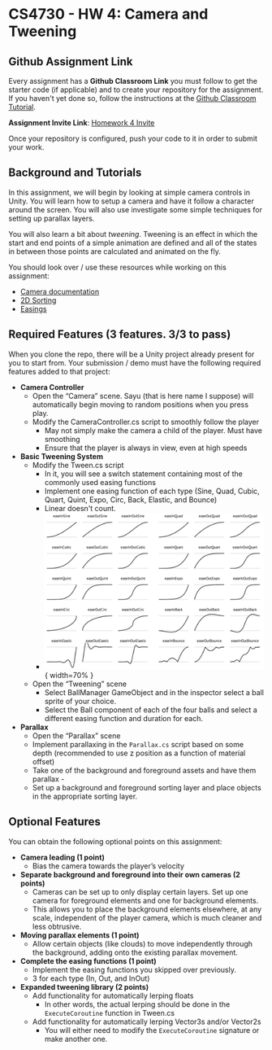 CS4730 - HW 4: Camera and Tweening
===============================

<a name="background"></a>Github Assignment Link
---------------------------------------

Every assignment has a **Github Classroom Link** you must follow to get the starter code (if applicable) and to create your repository for the assignment. If you haven't yet done so, follow the instructions at the [Github Classroom Tutorial](./githubclassroom.html).

**Assignment Invite Link**: [Homework 4 Invite](https://classroom.github.com/a/1LG7hpuX)

Once your repository is configured, push your code to it in order to submit your work.

<a name="background"></a>Background and Tutorials
---------------------------------------

In this assignment, we will begin by looking at simple camera controls in Unity. You will learn how to setup a camera and have it follow a character around the screen. You will also use investigate some simple techniques for setting up parallax layers.

You will also learn a bit about *tweening*. Tweening is an effect in which the start and end points of a simple animation are defined and all of the states in between those points are calculated and animated on the fly.

You should look over / use these resources while working on this assignment:

- [Camera documentation](https://docs.unity3d.com/Manual/class-Camera.html)
- [2D Sorting](https://docs.unity3d.com/Manual/2DSorting.html)
- [Easings](https://easings.net/)


<a name="required"></a>Required Features (3 features. 3/3 to pass)
---------------------------------------

When you clone the repo, there will be a Unity project already present for you to start from. Your submission / demo must have the following required features added to that project:

- **Camera Controller**
    - Open the “Camera” scene. Sayu (that is here name I suppose) will automatically begin moving to random positions when you press play.
    - Modify the CameraController.cs script to smoothly follow the player
      - May not simply make the camera a child of the player. Must have smoothing
      - Ensure that the player is always in view, even at high speeds
- **Basic Tweening System**
    - Modify the Tween.cs script
      - In it, you will see a switch statement containing most of the commonly used easing functions
      - Implement one easing function of each type (Sine, Quad, Cubic, Quart, Quint, Expo, Circ, Back, Elastic, and Bounce)
      - Linear doesn't count.
      - ![](TweenCurves.png){ width=70% }
    - Open the “Tweening” scene
      - Select BallManager GameObject and in the inspector select a ball sprite of your choice.
      - Select the Ball component of each of the four balls and select a different easing function and duration for each.
- **Parallax**
  - Open the “Parallax” scene
  - Implement parallaxing in the `Parallax.cs` script based on some depth (recommended to use z position as a function of material offset)
  - Take one of the background and foreground assets and have them parallax - 
  - Set up a background and foreground sorting layer and place objects in the appropriate sorting layer.


<a name="optional"></a>Optional Features
---------------------------------------

You can obtain the following optional points on this assignment:

- **Camera leading (1 point)**
  - Bias the camera towards the player’s velocity
- **Separate background and foreground into their own cameras (2 points)**
  - Cameras can be set up to only display certain layers. Set up one camera for foreground elements and one for background elements.
  - This allows you to place the background elements elsewhere, at any scale, independent of the player camera, which is much cleaner and less obtrusive.
- **Moving parallax elements (1 point)**
  - Allow certain objects (like clouds) to move independently through the background, adding onto the existing parallax movement.
- **Complete the easing functions (1 point)**
  - Implement the easing functions you skipped over previously.
  - 3 for each type (In, Out, and InOut) 
- **Expanded tweening library (2 points)**
  - Add functionality for automatically lerping floats
    - In other words, the actual lerping should be done in the `ExecuteCoroutine` function in Tween.cs
  - Add functionality for automatically lerping Vector3s and/or Vector2s
    - You will either need to modify the `ExecuteCoroutine` signature or make another one.

